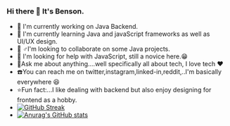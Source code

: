 ### Hi there 👋 It's Benson.
- 🔭 I'm currently working on Java Backend.
- 🌱 I'm currently learning Java and javaScript frameworks as well as UI/UX design.
- 🤾‍ ♂️I'm looking to collaborate on some Java projects.
- 💙 I'm looking for help with JavaScript, still a novice here.😁
- 🤔Ask me about anything....well specifically all about tech, I love tech ♥️
- ☎️You can reach me on twitter,instagram,linked-in,reddit,..I'm basically everywhere 😆
- ⭐Fun fact:...I like dealing with backend but also enjoy designing for frontend as a hobby.
- [![GitHub Streak](http://github-readme-streak-stats.herokuapp.com?user=fslnhv&theme=midnight-purple&hide_border=true&date_format=M%20j%5B%2C%20Y%5D)](https://git.io/streak-stats)
- [![Anurag's GitHub stats](https://github-readme-stats.vercel.app/api?username=fslnhv&theme=midnight-purple&hide=issues&count_private=true)](https://github.com/anuraghazra/github-readme-stats)

